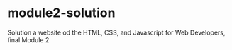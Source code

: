 # module2-solution
Solution a website od the  HTML, CSS, and Javascript for Web Developers, final Module 2 

